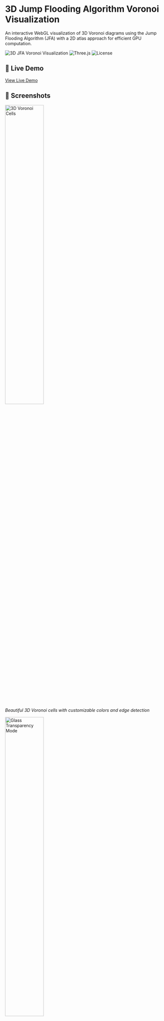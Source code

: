 # 3D Jump Flooding Algorithm Voronoi Visualization

An interactive WebGL visualization of 3D Voronoi diagrams using the Jump Flooding Algorithm (JFA) with a 2D atlas approach for efficient GPU computation.

![3D JFA Voronoi Visualization](https://img.shields.io/badge/WebGL-3D_Voronoi-blue)
![Three.js](https://img.shields.io/badge/Three.js-r164-green)
![License](https://img.shields.io/badge/license-MIT-orange)

## 🚀 Live Demo

[View Live Demo](https://virtualorganics.github.io/JFA-3D-Voronoi-Atlas/)

## 📸 Screenshots

<img src="screenshots/JFA1.png" alt="3D Voronoi Cells" width="50%">

*Beautiful 3D Voronoi cells with customizable colors and edge detection*

<img src="screenshots/JFA2.png" alt="Glass Transparency Mode" width="50%">

*Glass transparency mode showing internal cell structure*

<img src="screenshots/JFA3.png" alt="Single Color Mode" width="50%">

*Single color mode with cyan edges creating a unified aesthetic*

## 📋 Features

### Core Functionality
- **3D Jump Flooding Algorithm**: Efficient GPU-based computation of 3D Voronoi diagrams
- **2D Atlas Approach**: Stores 3D volume data in a 2D texture for WebGL compatibility
- **Real-time Ray Marching**: Volume rendering with customizable opacity and transparency modes
- **Dynamic Point Animation**: Animate seed points with physics-based movement

### Visual Controls
- **Number of Points**: 1-10,000 seed points
- **Volume Resolution**: 32³, 64³, 128³, 256³ voxels
- **Transparency Modes**:
  - Foggy: Traditional volume rendering
  - Glass: True transparency with proper alpha blending
- **Color Modes**:
  - Random Hue: Each cell gets a unique color
  - Single Color: All cells use the same color
- **Three-Tier Visual System**:
  - Cell Volume: Interior of each Voronoi cell
  - Cell Face: Boundaries between two cells
  - Cell Edge: Lines where three or more cells meet
- **Independent Controls for Each Tier**:
  - Cell Volume: Color and transparency control
  - Cell Face: Separate color and transparency (cyan by default)
  - Cell Edge: Separate color and transparency (white by default)
- **Edge Detection**: Smooth or sharp cell boundaries with adjustable thickness
- **Volume Slicing**: Cut through the volume along X, Y, or Z axes

### UI Features
- **Hide/Show Panel**: Toggle control panel visibility
- **Pause/Resume**: Stop rendering to save resources
- **Point Visualization**: Show/hide seed points with adjustable size
- **Lighting Control**: Toggle ambient and directional lights
- **Wireframe Display**: Show/hide bounding box

## 🎮 Controls

### Mouse
- **Left Click + Drag**: Rotate view
- **Right Click + Drag**: Pan camera
- **Scroll**: Zoom in/out

### Keyboard
- **H**: Toggle control panel (coming soon)

## 🛠️ Technical Details

### Algorithm Overview

```mermaid
graph TD
    A[3D Points in Space] --> B[2D Atlas Texture]
    B --> C[Jump Flooding Algorithm]
    C --> D[JFA Passes]
    D --> E[Voronoi Cells]
    E --> F[Ray Marching]
    F --> G[Volume Rendering]
    
    style A fill:#ff6b6b
    style E fill:#4ecdc4
    style G fill:#45b7d1
```

### Implementation Details

1. **2D Atlas Storage**: The 3D volume is stored as a 2D texture atlas where each Z-slice is laid out in a grid
2. **JFA Passes**: Log₂(volume_size) passes with decreasing step sizes
3. **Ray Marching**: Front-to-back compositing through the volume
4. **Edge Detection**: Samples neighboring voxels to detect cell boundaries

### Performance Considerations

- **32³ volume**: Smooth on most devices
- **64³ volume**: Default, good balance of quality and performance
- **128³ volume**: High quality, requires decent GPU
- **256³ volume**: Very high quality, requires powerful GPU and high VRAM

## 🚦 Getting Started

### Prerequisites
- Modern web browser with WebGL 2.0 support
- Good GPU recommended for higher resolutions

### Running Locally

1. Clone the repository:
```bash
git clone https://github.com/your-username/3d-jfa-voronoi.git
cd 3d-jfa-voronoi
```

2. Start a local web server:
```bash
# Using Python
python -m http.server 8000

# Using Node.js
npx http-server -p 8000
```

3. Open in browser:
```
http://localhost:8000
```

## 🎨 Best Settings

### For Glass Effect
- Transparency Mode: Glass
- Overall Transparency: 0.3-0.5
- Ray Step Opacity: 0.01-0.02
- Cell Volume Transparency: 0.2-0.4
- Cell Face Transparency: 0.6-0.8
- Cell Edge Transparency: 0.9-1.0
- Edge Color: White
- Face Color: Cyan
- Show Lighting: Off

### For Wireframe Effect
- Cell Volume Transparency: 0.0-0.1 (nearly invisible)
- Cell Face Transparency: 0.5 (semi-visible)
- Cell Edge Transparency: 1.0 (fully opaque)
- Edge Color: White or bright color
- Face Color: Cyan or complementary color
- Show Lighting: Off

### For X-Ray Effect
- Cell Volume Transparency: 0.3
- Cell Face Transparency: 0.6
- Cell Edge Transparency: 1.0
- All three tiers visible with increasing opacity

### For Performance
- Volume Resolution: 64³ or lower
- Number of Points: < 100
- Animate Points: Off
- Pause when not viewing

### For Quality
- Volume Resolution: 128³ or 256³
- Edge Smoothness: 2.0-3.0
- Ray Step Opacity: 0.02-0.04

## 📝 Technical Notes

### Browser Compatibility
- Chrome: ✅ Full support
- Firefox: ✅ Full support
- Safari: ✅ Full support (macOS 10.15+)
- Edge: ✅ Full support

### GPU Requirements
- WebGL 2.0 support required
- Recommended: 2GB+ VRAM for 256³ resolution
- Mobile devices: Use 32³ or 64³ resolution

## 🔧 Troubleshooting

### Performance Issues
1. Lower the volume resolution
2. Reduce the number of points
3. Turn off point animation
4. Use the Pause button when not actively viewing

### Visual Artifacts
1. Adjust Ray Step Opacity (lower = smoother)
2. Increase Edge Smoothness
3. Try different transparency modes

### Crashes on Regenerate
1. Use the Pause button before regenerating
2. Lower resolution before increasing
3. Refresh the page if issues persist

## 📄 License

This project is licensed under the MIT License - see the [LICENSE](LICENSE) file for details.

## 🤝 Contributing

Contributions are welcome! Please feel free to submit a Pull Request.

## 🙏 Acknowledgments

- Three.js team for the excellent 3D library
- GPU Computation Renderer implementation
- Jump Flooding Algorithm research papers

## 📚 References

- [Jump Flooding Algorithm](https://www.comp.nus.edu.sg/~tants/jfa.html)
- [Three.js Documentation](https://threejs.org/docs/)
- [WebGL Volume Rendering](https://www.willusher.io/webgl/2019/01/13/volume-rendering-with-webgl) 